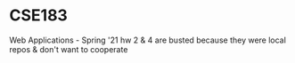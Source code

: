 # CSE183
Web Applications - Spring '21
hw 2 & 4 are busted because they were local repos & don't want to cooperate
